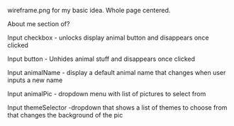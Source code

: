 
wireframe.png for my basic idea. Whole page centered.

About me section of?

Input checkbox - unlocks display animal button and disappears once clicked

Input button - Unhides animal stuff and disappears once clicked

Input animalName - display a default animal name that changes when user inputs a new name

Input animalPic - dropdown menu with list of pictures to select from

Input themeSelector -dropdown that shows a list of themes to choose from that changes the background of the pic